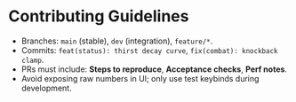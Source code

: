 # Contributing Guidelines

- Branches: `main` (stable), `dev` (integration), `feature/*`.
- Commits: `feat(status): thirst decay curve`, `fix(combat): knockback clamp`.
- PRs must include: **Steps to reproduce**, **Acceptance checks**, **Perf notes**.
- Avoid exposing raw numbers in UI; only use test keybinds during development.
